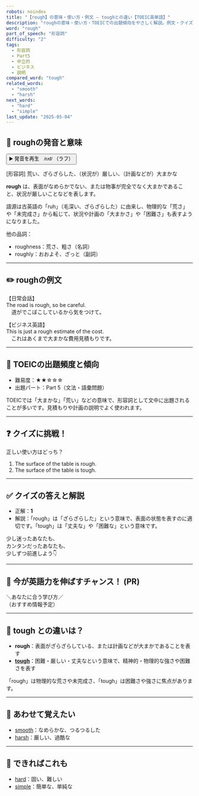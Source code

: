 ```yaml
---
robots: noindex
title: "【rough】の意味・使い方・例文 ― toughとの違い【TOEIC英単語】"
description: "roughの意味・使い方・TOEICでの出題傾向をやさしく解説。例文・クイズ付きでtoughとの違いもわかりやすく学べます。"
word: "rough"
part_of_speech: "形容詞"
difficulty: "2"
tags:
  - 形容詞
  - Part5
  - 中立的
  - ビジネス
  - 説明
compared_word: "tough"
related_words:
  - "smooth"
  - "harsh"
next_words:
  - "hard"
  - "simple"
last_update: "2025-05-04"
---
```


## 🔰 roughの発音と意味

<button class="play-audio" onclick="playTTS('rough')">
  <span class="play-audio-main">
    ▶️ 発音を再生　/rʌf/
  </span>
  <span class="play-audio-sub">
    （ラフ）
  </span>
</button>

[形容詞] 荒い、ざらざらした、（状況が）厳しい、（計画などが）大まかな

**rough** は、表面がなめらかでない、または物事が完全でなく大まかであること、状況が厳しいことなどを表します。

語源は古英語の「ruh」（毛深い、ざらざらした）に由来し、物理的な「荒さ」や「未完成さ」から転じて、状況や計画の「大まかさ」や「困難さ」も表すようになりました。

他の品詞：  
- roughness：荒さ、粗さ（名詞）
- roughly：おおよそ、ざっと（副詞）

---

## ✏️ roughの例文

【日常会話】  
The road is rough, so be careful.  
　道がでこぼこしているから気をつけて。

【ビジネス英語】  
This is just a rough estimate of the cost.  
　これはあくまで大まかな費用見積もりです。

---

## 🎯 TOEICの出題頻度と傾向

- 難易度：★★☆☆☆
- 出題パート：Part 5（文法・語彙問題）

TOEICでは「大まかな」「荒い」などの意味で、形容詞として文中に出題されることが多いです。見積もりや計画の説明でよく使われます。

---

## ❓ クイズに挑戦！

正しい使い方はどっち？

1. The surface of the table is rough.  
2. The surface of the table is tough.

---

## ✅ クイズの答えと解説

- 正解：**1**
- 解説：「rough」は「ざらざらした」という意味で、表面の状態を表すのに適切です。「tough」は「丈夫な」や「困難な」という意味です。

少し迷ったあなたも、  
カンタンだったあなたも、  
少しずつ前進しよう👇️

---

## 🚀 今が英語力を伸ばすチャンス！ (PR)

<div class="info-center">
＼あなたに合う学び方／<br>  
（おすすめ情報予定）
</div>

---

## 🤔  tough との違いは？

- **rough**：表面がざらざらしている、または計画などが大まかであることを表す
- **[tough](/word/tough/)**：困難・厳しい・丈夫なという意味で、精神的・物理的な強さや困難さを表す

「rough」は物理的な荒さや未完成さ、「tough」は困難さや強さに焦点があります。

---

## 🧩 あわせて覚えたい

- [smooth](/word/smooth/)：なめらかな、つるつるした
- [harsh](/word/harsh/)：厳しい、過酷な

---

## 📖 できればこれも

- [hard](/word/hard/)：固い、難しい
- [simple](/word/simple/)：簡単な、単純な

<!-- cvid: aid05_bid03 -->
